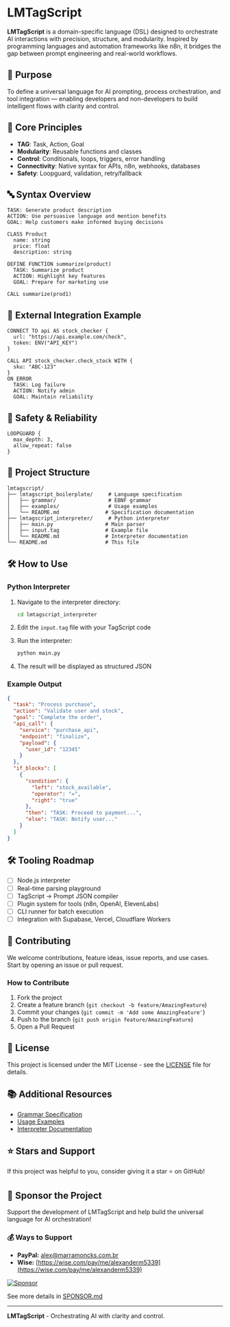 # LMTagScript

**LMTagScript** is a domain-specific language (DSL) designed to orchestrate AI interactions with precision, structure, and modularity. Inspired by programming languages and automation frameworks like n8n, it bridges the gap between prompt engineering and real-world workflows.

## 🚀 Purpose

To define a universal language for AI prompting, process orchestration, and tool integration — enabling developers and non-developers to build intelligent flows with clarity and control.

## 🧱 Core Principles

- **TAG**: Task, Action, Goal
- **Modularity**: Reusable functions and classes
- **Control**: Conditionals, loops, triggers, error handling
- **Connectivity**: Native syntax for APIs, n8n, webhooks, databases
- **Safety**: Loopguard, validation, retry/fallback

## 🔤 Syntax Overview

```tagscript
TASK: Generate product description
ACTION: Use persuasive language and mention benefits
GOAL: Help customers make informed buying decisions

CLASS Product
  name: string
  price: float
  description: string

DEFINE FUNCTION summarize(product)
  TASK: Summarize product
  ACTION: Highlight key features
  GOAL: Prepare for marketing use

CALL summarize(prod1)
```

## 🔌 External Integration Example

```tagscript
CONNECT TO api AS stock_checker {
  url: "https://api.example.com/check",
  token: ENV("API_KEY")
}

CALL API stock_checker.check_stock WITH {
  sku: "ABC-123"
}
ON ERROR
  TASK: Log failure
  ACTION: Notify admin
  GOAL: Maintain reliability
```

## 🔐 Safety & Reliability

```tagscript
LOOPGUARD {
  max_depth: 3,
  allow_repeat: false
}
```

## 📁 Project Structure

```
lmtagscript/
├── lmtagscript_boilerplate/     # Language specification
│   ├── grammar/                 # EBNF grammar
│   ├── examples/                # Usage examples
│   └── README.md               # Specification documentation
├── lmtagscript_interpreter/     # Python interpreter
│   ├── main.py                 # Main parser
│   ├── input.tag               # Example file
│   └── README.md               # Interpreter documentation
└── README.md                   # This file
```

## 🛠️ How to Use

### Python Interpreter

1. Navigate to the interpreter directory:
   ```bash
   cd lmtagscript_interpreter
   ```

2. Edit the `input.tag` file with your TagScript code

3. Run the interpreter:
   ```bash
   python main.py
   ```

4. The result will be displayed as structured JSON

### Example Output

```json
{
  "task": "Process purchase",
  "action": "Validate user and stock",
  "goal": "Complete the order",
  "api_call": {
    "service": "purchase_api",
    "endpoint": "finalize",
    "payload": {
      "user_id": "12345"
    }
  },
  "if_blocks": [
    {
      "condition": {
        "left": "stock_available",
        "operator": "=",
        "right": "true"
      },
      "then": "TASK: Proceed to payment...",
      "else": "TASK: Notify user..."
    }
  ]
}
```

## 🛠️ Tooling Roadmap

- [ ] Node.js interpreter
- [ ] Real-time parsing playground
- [ ] TagScript → Prompt JSON compiler
- [ ] Plugin system for tools (n8n, OpenAI, ElevenLabs)
- [ ] CLI runner for batch execution
- [ ] Integration with Supabase, Vercel, Cloudflare Workers

## 🤝 Contributing

We welcome contributions, feature ideas, issue reports, and use cases.
Start by opening an issue or pull request.

### How to Contribute

1. Fork the project
2. Create a feature branch (`git checkout -b feature/AmazingFeature`)
3. Commit your changes (`git commit -m 'Add some AmazingFeature'`)
4. Push to the branch (`git push origin feature/AmazingFeature`)
5. Open a Pull Request

## 📘 License

This project is licensed under the MIT License - see the [LICENSE](LICENSE) file for details.

## 📚 Additional Resources

- [Grammar Specification](lmtagscript_boilerplate/grammar/LMtagscript.ebnf)
- [Usage Examples](lmtagscript_boilerplate/examples/)
- [Interpreter Documentation](lmtagscript_interpreter/README.md)

## ⭐ Stars and Support

If this project was helpful to you, consider giving it a star ⭐ on GitHub!

## 🚀 Sponsor the Project

Support the development of LMTagScript and help build the universal language for AI orchestration!

### 💰 Ways to Support

- **PayPal:** alex@marramoncks.com.br
- **Wise:** [https://wise.com/pay/me/alexanderm5339](https://wise.com/pay/me/alexanderm5339)

[![Sponsor](https://img.shields.io/badge/Sponsor-LMTagScript-red?style=for-the-badge)](SPONSOR.md)

See more details in [SPONSOR.md](SPONSOR.md)

---

**LMTagScript** - Orchestrating AI with clarity and control. 